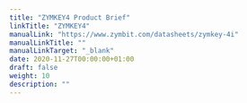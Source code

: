 ```yaml
---
title: "ZYMKEY4 Product Brief"
linkTitle: "ZYMKEY4"
manualLink: "https://www.zymbit.com/datasheets/zymkey-4i"
manualLinkTitle: ""
manualLinkTarget: "_blank"
date: 2020-11-27T00:00:00+01:00
draft: false
weight: 10
description: ""
---
```

